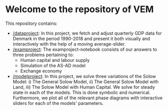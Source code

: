 # Welcome to the repository of VEM

This repository contains:

* [/dataproject](/dataproject): In this project, we fetch and adjust quarterly GDP data for Denmark in the period 1990-2018 and present it both visually and interactively with the help of a moving average-slider.
* [/examproject](/examproject): The examproject-notebook consists of our answers to three problems pertaining to:
   - Human capital and labour supply
   - Simulation of the AS-AD model
   - Exchange economy
* [/modelproject](/modelproject): In this project, we solve three variations of the Solow Model:
i) The General Solow Model,
ii) The General Solow Model with Land,
iii) The Solow Model with Human Capital.
We solve for steady state in each of the models. This is done symbolic and numerical. Furthermore, we plot all of the relevant phase diagrams with interactive sliders for each of the models' parameters.
 
